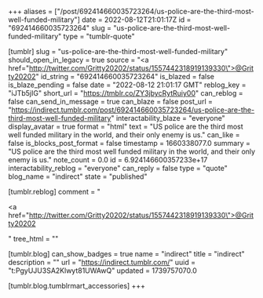 +++
aliases = ["/post/692414660035723264/us-police-are-the-third-most-well-funded-military"]
date = 2022-08-12T21:01:17Z
id = "692414660035723264"
slug = "us-police-are-the-third-most-well-funded-military"
type = "tumblr-quote"

[tumblr]
slug = "us-police-are-the-third-most-well-funded-military"
should_open_in_legacy = true
source = "<a href=\"http://twitter.com/Gritty20202/status/1557442318919139330\">@Gritty20202</a>"
id_string = "692414660035723264"
is_blazed = false
is_blaze_pending = false
date = "2022-08-12 21:01:17 GMT"
reblog_key = "iJTb5jIG"
short_url = "https://tmblr.co/ZY3jbycRytRuiy00"
can_reblog = false
can_send_in_message = true
can_blaze = false
post_url = "https://indirect.tumblr.com/post/692414660035723264/us-police-are-the-third-most-well-funded-military"
interactability_blaze = "everyone"
display_avatar = true
format = "html"
text = "US police are the third most well funded military in the world, and their only enemy is us."
can_like = false
is_blocks_post_format = false
timestamp = 1660338077.0
summary = "US police are the third most well funded military in the world, and their only enemy is us."
note_count = 0.0
id = 6.924146600357233e+17
interactability_reblog = "everyone"
can_reply = false
type = "quote"
blog_name = "indirect"
state = "published"

[tumblr.reblog]
comment = "<p><a href=\"http://twitter.com/Gritty20202/status/1557442318919139330\">@Gritty20202</a></p>"
tree_html = ""

[tumblr.blog]
can_show_badges = true
name = "indirect"
title = "indirect"
description = ""
url = "https://indirect.tumblr.com/"
uuid = "t:PgyUJU3SA2Klwyt81UWAwQ"
updated = 1739757070.0

[tumblr.blog.tumblrmart_accessories]
+++
